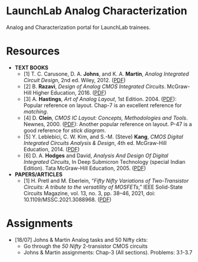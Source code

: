 # LaunchLab Analog Characterization
Analog and Characterization portal for LaunchLab trainees.

# Resources

- **TEXT BOOKS**
  - [1] T. C. Carusone, D. A. **Johns**, and K. A. **Martin**, _Analog Integrated Circuit Design_, 2nd ed. Wiley, 2012. ([PDF](https://www.github.com/s/38df9et7alvxdbu/JohnsMartinCarusone-AnalogICDesign-2ndEd-Wiley-2012.pdf?dl=0)) 
  - [2] B. **Razavi**, _Design of Analog CMOS Integrated Circuits_. McGraw-Hill Higher Education, 2016. ([PDF](https://www.github.com/scl/fi/dobjpwsvx2a49ccuj3bge/RazaviDesignOfAnalogCmosIntegratedCircuits.pdf?rlkey=0k7ulc76d4d2576us1ni210e3&dl=0))
  - [3] A. **Hastings**, _Art of Analog Layout_, 1st Edition. 2004. ([PDF](https://www.github.com/s/3xitfwk2u3nhkhc/HastingsAlan-ArtOfAnalogLayout-1stEd-Pearson-2004.pdf)): Popular reference on layout. Chap-7 is an excellent reference for _matching_.
  - [4] D. **Clein**, _CMOS IC Layout: Concepts, Methodologies and Tools_. Newnes, 2000. ([PDF](https://www.github.com/s/xw2yi6khzm1jj5m/Clein-cmos-ic-layout-concepts-methodologies-and-tools-2000.pdf)): Another popular reference on layout. P-47 is a good reference for _stick diagram_.
  - [5] Y. Leblebici, C. W. Kim, and S.-M. (Steve) **Kang**, _CMOS Digital Integrated Circuits Analysis & Design_, 4th ed. McGraw-Hill Education, 2014. ([PDF](https://www.github.com/s/axtrki5yilzg8zs/Kang-CMOS-DigitalIC-4thIE-McGrawHill-2015.pdf))
  - [6] D. A. **Hodges** and David, _Analysis And Design Of Digital Integrated Circuits_, In Deep Submicron Technology (special Indian Edition). Tata McGraw-Hill Education, 2005. ([PDF](https://www.github.com/s/olc3j7hkarlwila/HodgesJackson-DesignAndAnalysisOfDigitalIC-3Ed-McGraw-2005.pdf))
- **PAPERS/ARTICLES**
  - [1] H. Pretl and M. Eberlein, “_Fifty Nifty Variations of Two-Transistor Circuits: A tribute to the versatility of MOSFETs_,” IEEE Solid-State Circuits Magazine, vol. 13, no. 3, pp. 38–46, 2021, doi: 10.1109/MSSC.2021.3088968. ([PDF](https://www.github.com/s/midrgabej1mdo1k/2021-PretlEberlein-50variationsOf2transitorCkts-IEEESSCmag-13-3.pdf))

# Assignments

- [18/07] Johns \& Martin Analog tasks and 50 Nifty ckts:
  - Go through the _50 Nifty_ 2-transistor CMOS circuits
  - Johns \& Martin assignments: Chap-3 (All sections). Problems: 3.1-3.7


